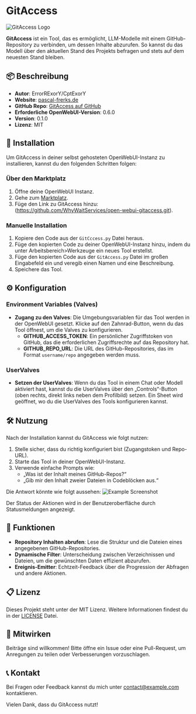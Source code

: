 # GitAccess

![GitAccess Logo](https://i.imgur.com/1PxbyHA.png)

**GitAccess** ist ein Tool, das es ermöglicht, LLM-Modelle mit einem GitHub-Repository zu verbinden, um dessen Inhalte abzurufen. So kannst du das Modell über den aktuellen Stand des Projekts befragen und stets auf dem neuesten Stand bleiben.

## 📦 Beschreibung

- **Autor**: ErrorRExorY/CptExorY
- **Website**: [pascal-frerks.de](https://pascal-frerks.de)
- **GitHub Repo**: [GitAccess auf GitHub](https://github.com/WhyWaitServices/open-webui-gitaccess.git)
- **Erforderliche OpenWebUI-Version**: 0.6.0
- **Version**: 0.1.0
- **Lizenz**: MIT

## 🚀 Installation

Um GitAccess in deiner selbst gehosteten OpenWebUI-Instanz zu installieren, kannst du den folgenden Schritten folgen:

### Über den Marktplatz
1. Öffne deine OpenWebUI Instanz.
2. Gehe zum [Marktplatz](https://openwebui.com/t/cptexory/gitaccess "Marktplatz").
3. Füge den Link zu GitAccess hinzu: (https://github.com/WhyWaitServices/open-webui-gitaccess.git).

### Manuelle Installation
1. Kopiere den Code aus der `GitCccess.py` Datei heraus.
2. Füge den kopierten Code zu deiner OpenWebUI-Instanz hinzu, indem du unter Arbeitsbereich>Werkzeuge ein neues Tool erstellst.
3. Füge den kopierten Code aus der `GitAccess.py` Datei im großen Eingabefeld ein und veregib einen Namen und eine Beschreibung.
4. Speichere das Tool.

## ⚙️ Konfiguration 

### Environment Variables (Valves)

- **Zugang zu den Valves**: Die Umgebungsvariablen für das Tool werden in der OpenWebUI gesetzt. Klicke auf den Zahnrad-Button, wenn du das Tool öffnest, um die Valves zu konfigurieren.
  - **GITHUB_ACCESS_TOKEN**: Ein persönlicher Zugriffstoken von GitHub, das die erforderlichen Zugriffsrechte auf das Repository hat.
  - **GITHUB_REPO_URL**: Die URL des GitHub-Repositories, das im Format `username/repo` angegeben werden muss.

### UserValves

- **Setzen der UserValves**: Wenn du das Tool in einem Chat oder Modell aktiviert hast, kannst du die UserValves über den „Controls“-Button (oben rechts, direkt links neben dem Profilbild) setzen. Ein Sheet wird geöffnet, wo du die UserValves des Tools konfigurieren kannst.

## 🛠️ Nutzung

Nach der Installation kannst du GitAccess wie folgt nutzen:

1. Stelle sicher, dass du richtig konfiguriert bist (Zugangstoken und Repo-URL).
2. Starte das Tool in deiner OpenWebUI-Instanz.
3. Verwende einfache Prompts wie:
   - „Was ist der Inhalt meines GitHub-Repos?“
   - „Gib mir den Inhalt zweier Dateien in Codeblöcken aus.“

Die Antwort könnte wie folgt aussehen:
![Example Screenshot](https://i.imgur.com/tPMQwyf.png)

Der Status der Aktionen wird in der Benutzeroberfläche durch Statusmeldungen angezeigt.

## 🤖 Funktionen

- **Repository Inhalten abrufen**: Lese die Struktur und die Dateien eines angegebenen GitHub-Repositories.
- **Dynamische Filter**: Unterscheidung zwischen Verzeichnissen und Dateien, um die gewünschten Daten effizient abzurufen.
- **Ereignis-Emitter**: Echtzeit-Feedback über die Progression der Abfragen und andere Aktionen.

## 📋 Lizenz

Dieses Projekt steht unter der MIT Lizenz. Weitere Informationen findest du in der [LICENSE](LICENSE) Datei.

## 🤝 Mitwirken

Beiträge sind willkommen! Bitte öffne ein Issue oder eine Pull-Request, um Anregungen zu teilen oder Verbesserungen vorzuschlagen.

## 📞 Kontakt

Bei Fragen oder Feedback kannst du mich unter [contact@example.com](mailto:contact@example.com) kontaktieren.

Vielen Dank, dass du GitAccess nutzt!
